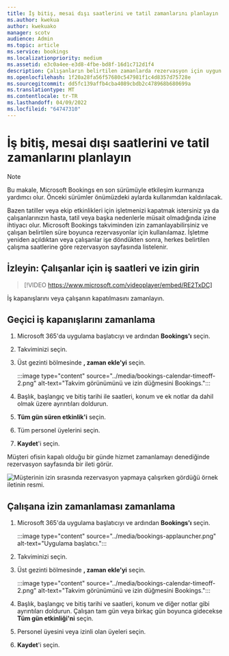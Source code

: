 ```yaml
---
title: İş bitiş, mesai dışı saatlerini ve tatil zamanlarını planlayın
ms.author: kwekua
author: kwekuako
manager: scotv
audience: Admin
ms.topic: article
ms.service: bookings
ms.localizationpriority: medium
ms.assetid: e3c0a4ee-e3d8-4fbe-bd8f-16d1c712d1f4
description: Çalışanların belirtilen zamanlarda rezervasyon için uygun değil olarak işaretlenmesi için, Bookings takviminden ofis kapanışlarını ve çalışan izinlerini planlayın.
ms.openlocfilehash: 1f20a28fa56f57680c547981f1c4d8357d75728e
ms.sourcegitcommit: dd5fc139affb4cba4089cbdb2c478968b680699a
ms.translationtype: MT
ms.contentlocale: tr-TR
ms.lasthandoff: 04/09/2022
ms.locfileid: "64747310"
---
```

# <a name="schedule-business-closures-time-off-and-vacation-time"></a>İş bitiş, mesai dışı saatlerini ve tatil zamanlarını planlayın

> [!NOTE]
> Bu makale, Microsoft Bookings en son sürümüyle etkileşim kurmanıza yardımcı olur. Önceki sürümler önümüzdeki aylarda kullanımdan kaldırılacak.

Bazen tatiller veya ekip etkinlikleri için işletmenizi kapatmak istersiniz ya da çalışanlarınızın hasta, tatil veya başka nedenlerle müsait olmadığında izine ihtiyacı olur. Microsoft Bookings takviminden izin zamanlayabilirsiniz ve çalışan belirtilen süre boyunca rezervasyonlar için kullanılamaz. İşletme yeniden açıldıktan veya çalışanlar işe döndükten sonra, herkes belirtilen çalışma saatlerine göre rezervasyon sayfasında listelenir.

## <a name="watch-enter-business-hours-and-time-off-for-employees"></a>İzleyin: Çalışanlar için iş saatleri ve izin girin

> [!VIDEO https://www.microsoft.com/videoplayer/embed/RE2TxDC]

İş kapanışlarını veya çalışanın kapatılmasını zamanlayın.

## <a name="schedule-ad-hoc-business-closures"></a>Geçici iş kapanışlarını zamanlama

1. Microsoft 365'da uygulama başlatıcıyı ve ardından **Bookings'ı** seçin.

1. Takviminizi seçin. 

1. Üst gezinti bölmesinde **, zaman ekle'yi** seçin.

   :::image type="content" source="../media/bookings-calendar-timeoff-2.png" alt-text="Takvim görünümünü ve izin düğmesini Bookings.":::

1. Başlık, başlangıç ve bitiş tarihi ile saatleri, konum ve ek notlar da dahil olmak üzere ayrıntıları doldurun.

1. **Tüm gün süren etkinlik'i** seçin.

1. Tüm personel üyelerini seçin.

1. **Kaydet**'i seçin.

Müşteri ofisin kapalı olduğu bir günde hizmet zamanlamayı denediğinde rezervasyon sayfasında bir ileti görür.

   ![Müşterinin izin sırasında rezervasyon yapmaya çalışırken gördüğü örnek iletinin resmi.](../media/bookings-timeoff-message.png)

## <a name="schedule-employee-time-off"></a>Çalışana izin zamanlaması zamanlama

1. Microsoft 365'da uygulama başlatıcıyı ve ardından **Bookings'ı** seçin.

   :::image type="content" source="../media/bookings-applauncher.png" alt-text="Uygulama başlatıcı.":::

1. Takviminizi seçin.

1. Üst gezinti bölmesinde **, zaman ekle'yi** seçin.

   :::image type="content" source="../media/bookings-calendar-timeoff-2.png" alt-text="Takvim görünümünü ve izin düğmesini Bookings.":::

1. Başlık, başlangıç ve bitiş tarihi ve saatleri, konum ve diğer notlar gibi ayrıntıları doldurun. Çalışan tam gün veya birkaç gün boyunca gidecekse **Tüm gün etkinliği'ni** seçin.

1. Personel üyesini veya izinli olan üyeleri seçin.

1. **Kaydet**'i seçin.

